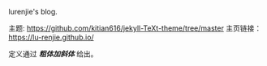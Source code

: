 lurenjie's blog.

主题: https://github.com/kitian616/jekyll-TeXt-theme/tree/master
主页链接：https://lu-renjie.github.io/

定义通过 **_粗体加斜体_** 给出。
